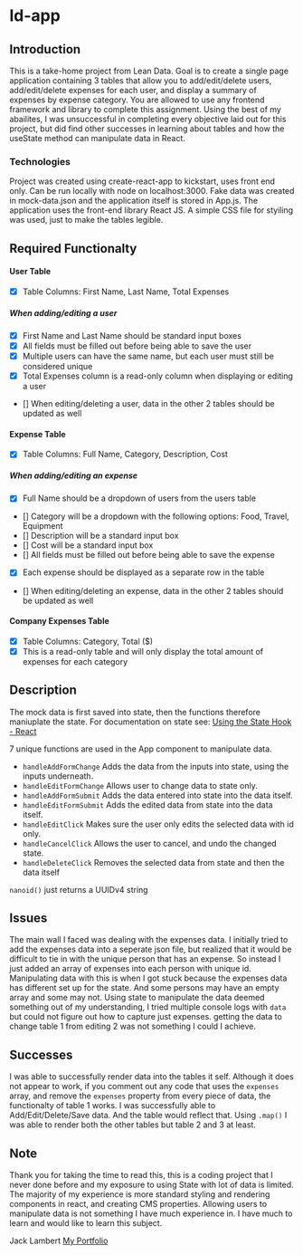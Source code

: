 # ld-app

## Introduction

This is a take-home project from Lean Data. Goal is to create a single page application containing 3 tables that allow you to add/edit/delete users, add/edit/delete expenses for each user, and display a summary of expenses by expense category. You are allowed to use any frontend framework and library to complete this assignment. Using the best of my abailites, I was unsuccessful in completing every objective laid out for this project, but did find other successes in learning about tables and how the useState method can manipulate data in React.

### Technologies

Project was created using create-react-app to kickstart, uses front end only. Can be run locally with node on localhost:3000. Fake data was created in mock-data.json and the application itself is stored in App.js. The application uses the front-end library React JS. A simple CSS file for styiling was used, just to make the tables legible. 

## Required Functionalty 

#### User Table
- [x] Table Columns: First Name, Last Name, Total Expenses

##### When adding/editing a user
- [x] First Name and Last Name should be standard input boxes
- [x] All fields must be filled out before being able to save the user
- [x] Multiple users can have the same name, but each user must still be considered unique
- [x] Total Expenses column is a read-only column when displaying or editing a user
- [] When editing/deleting a user, data in the other 2 tables should be updated as well

#### Expense Table
- [x] Table Columns: Full Name, Category, Description, Cost
##### When adding/editing an expense
- [x] Full Name should be a dropdown of users from the users table
- [] Category will be a dropdown with the following options: Food, Travel, Equipment
- [] Description will be a standard input box
- [] Cost will be a standard input box
- [] All fields must be filled out before being able to save the expense

- [x] Each expense should be displayed as a separate row in the table
- [] When editing/deleting an expense, data in the other 2 tables should be updated as well

#### Company Expenses Table
- [x] Table Columns: Category, Total ($)
- [x] This is a read-only table and will only display the total amount of expenses for each category

## Description

The mock data is first saved into state, then the functions therefore maniuplate the state. For documentation on state see: [Using the State Hook - React](https://reactjs.org/docs/hooks-state.html)

7 unique functions are used in the App component to manipulate data. 
- `handleAddFormChange`  Adds the data from the inputs into state, using the inputs underneath. 
- `handleEditFormChange` Allows user to change data to state only. 
- `handleAddFormSubmit`  Adds the data entered into state into the data itself. 
- `handleEditFormSubmit` Adds the edited data from state into the data itself.
- `handleEditClick`  Makes sure the user only edits the selected data with id only.
- `handleCancelClick` Allows the user to cancel, and undo the changed state.
- `handleDeleteClick` Removes the selected data from state and then the data itself

`nanoid()` just returns a UUIDv4 string 

## Issues

The main wall I faced was dealing with the expenses data. I initially tried to add the expenses data into a seperate json file, but realized that it would be difficult to tie in with the unique person that has an expense. So instead I just added an array of expenses into each person with unique id. Manipulating data with this is when I got stuck because the expenses data has different set up for the state. And some persons may have an empty array and some may not. Using state to manipulate the data deemed something out of my understanding, I tried multiple console logs with `data` but could not figure out how to capture just expenses.
getting the data to change table 1 from editing 2 was not something I could I achieve.  

## Successes

I was able to successfully render data into the tables it self. Although it does not appear to work, if you comment out any code that uses the `expenses` array, and remove the `expenses` property from every piece of data, the functionalty of table 1 works. I was successfully able to Add/Edit/Delete/Save data. And the table would reflect that. Using `.map()` I was able to render both the other tables but table 2 and 3 at least. 

## Note 

Thank you for taking the time to read this, this is a coding project that I never done before and my exposure to using State with lot of data is limited. The majority of my experience is more standard styling and rendering components in react, and creating CMS properties. Allowing users to manipulate data is not something I have much experience in. I have much to learn and would like to learn this subject. 

Jack Lambert
[My Portfolio](https://jacklmbrt07.netlify.app/)